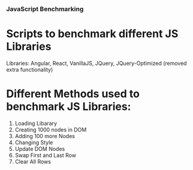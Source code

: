 ### JavaScript Benchmarking

# Scripts to benchmark different JS Libraries

Libraries: Angular, React, VanillaJS, JQuery, JQuery-Optimized (removed extra functionality)

# Different Methods used to benchmark JS Libraries:

  1. Loading Libarary
  2. Creating 1000 nodes in DOM
  3. Adding 100 more Nodes
  4. Changing Style
  5. Update DOM Nodes
  6. Swap First and Last Row
  7. Clear All Rows
